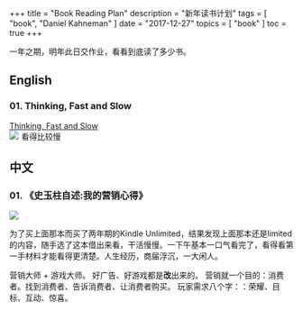 +++
title = "Book Reading Plan"
description = "新年读书计划"
tags = [
    "book",
    "Daniel Kahneman"
]
date = "2017-12-27"
topics = [
    "book"
]
toc = true
+++



一年之期，明年此日交作业，看看到底读了多少书。

## English

### 01. Thinking, Fast and Slow 
[Thinking, Fast and Slow](https://www.amazon.com/Thinking-Fast-Slow-Daniel-Kahneman/dp/0374533555/ref=as_li_ss_tl?ie=UTF8&qid=1514382732&sr=8-1&keywords=think+fast+and+slow+by+daniel+kahneman&linkCode=ll1&tag=gebitang-20&linkId=e82c81abbe35b32a9a9b15032ed29cc9)</br>
<a href="https://www.amazon.com/Thinking-Fast-Slow-Daniel-Kahneman/dp/0374533555/ref=as_li_ss_il?ie=UTF8&qid=1514382732&sr=8-1&keywords=think+fast+and+slow+by+daniel+kahneman&linkCode=li3&tag=gebitang-20&linkId=0da24cca4bbbaeef1fb1cb514189ebd3" target="_blank"><img border="0" src="//ws-na.amazon-adsystem.com/widgets/q?_encoding=UTF8&ASIN=0374533555&Format=_SL250_&ID=AsinImage&MarketPlace=US&ServiceVersion=20070822&WS=1&tag=gebitang-20" ></a><img src="https://ir-na.amazon-adsystem.com/e/ir?t=gebitang-20&l=li3&o=1&a=0374533555" width="1" height="1" border="0" alt="" style="border:none !important; margin:0px !important;" />
看得比较慢

## 中文

### 01. 《史玉柱自述:我的营销心得》

<a href="https://www.amazon.cn/dp/B00KXNH264/" target="_blank"><img src="https://images-cn.ssl-images-amazon.com/images/I/51kU9szNf-L.jpg"> </a>

为了买上面那本而买了两年期的Kindle Unlimited，结果发现上面那本还是limited的内容，随手选了这本借出来看，干活慢慢。一下午基本一口气看完了，看得看第一手材料才能看得更清楚。人生经历，商届浮沉，一大闲人。

营销大师 + 游戏大师。 好广告、好游戏都是**改**出来的。
营销就一个目的：消费者。找到消费者、告诉消费者、让消费者购买。
玩家需求八个字：：荣耀、目标、互动、惊喜。

